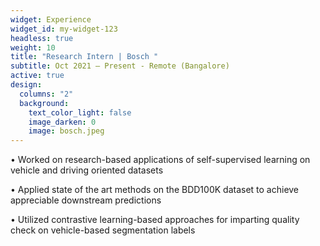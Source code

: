 ```yaml
---
widget: Experience
widget_id: my-widget-123
headless: true
weight: 10
title: "Research Intern | Bosch "
subtitle: Oct 2021 – Present - Remote (Bangalore)
active: true
design:
  columns: "2"
  background:
    text_color_light: false
    image_darken: 0
    image: bosch.jpeg
---
```

• Worked on research-based applications of self-supervised learning on vehicle and driving oriented datasets

• Applied state of the art methods on the BDD100K dataset to achieve appreciable downstream predictions

• Utilized contrastive learning-based approaches for imparting quality check on vehicle-based segmentation labels